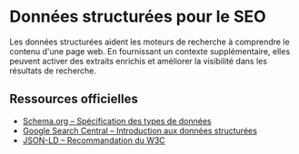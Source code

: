 # Données structurées pour le SEO

Les données structurées aident les moteurs de recherche à comprendre le contenu d'une page web. En fournissant un contexte supplémentaire, elles peuvent activer des extraits enrichis et améliorer la visibilité dans les résultats de recherche.

## Ressources officielles

- [Schema.org – Spécification des types de données](https://schema.org/)
- [Google Search Central – Introduction aux données structurées](https://developers.google.com/search/docs/appearance/structured-data/intro-structured-data)
- [JSON-LD – Recommandation du W3C](https://json-ld.org/)
